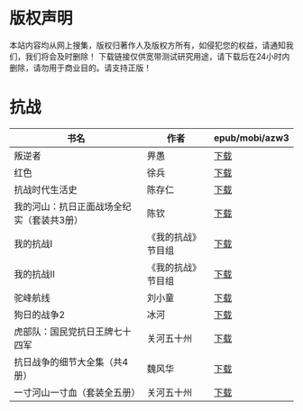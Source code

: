 # 版权声明

本站内容均从网上搜集，版权归著作人及版权方所有，如侵犯您的权益，请通知我们，我们将会及时删除！ 下载链接仅供宽带测试研究用途，请下载后在24小时内删除，请勿用于商业目的。请支持正版！

# 抗战

| 书名 | 作者 | epub/mobi/azw3 |
| --- | --- | --- |
| 叛逆者 | 畀愚 | [下载](https://url89.ctfile.com/f/31084289-1375510285-84f4ea?p=8866) |
| 红色 | 徐兵 | [下载](https://url89.ctfile.com/f/31084289-1357023499-da43d2?p=8866) |
| 抗战时代生活史 | 陈存仁 | [下载](https://url89.ctfile.com/f/31084289-1357015798-1b99aa?p=8866) |
| 我的河山：抗日正面战场全纪实（套装共3册） | 陈钦  | [下载](https://url89.ctfile.com/f/31084289-1357010449-8b797c?p=8866) |
| 我的抗战Ⅰ | 《我的抗战》节目组 | [下载](https://url89.ctfile.com/f/31084289-1357007719-6554e1?p=8866) |
| 我的抗战Ⅱ | 《我的抗战》节目组 | [下载](https://url89.ctfile.com/f/31084289-1357007707-d2888d?p=8866) |
| 驼峰航线 | 刘小童 | [下载](https://url89.ctfile.com/f/31084289-1357006864-e878d2?p=8866) |
| 狗日的战争2 | 冰河 | [下载](https://url89.ctfile.com/f/31084289-1357006252-0e8944?p=8866) |
| 虎部队：国民党抗日王牌七十四军 | 关河五十州 | [下载](https://url89.ctfile.com/f/31084289-1357005970-002055?p=8866) |
| 抗日战争的细节大全集（共4册） | 魏风华 | [下载](https://url89.ctfile.com/f/31084289-1357005844-93e974?p=8866) |
| 一寸河山一寸血（套装全五册） | 关河五十州 | [下载](https://url89.ctfile.com/f/31084289-1357005226-7cf478?p=8866) |
